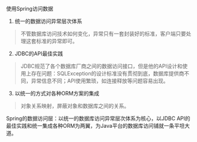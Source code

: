 使用Spring访问数据  
1. 统一的数据访问异常层次体系  
>不管数据库访问技术如何变化，异常只有一套封装好的标准，客户端只要处理这套标准的异常即可。
2. JDBC的API最佳实践
>JDBC规范了各个数据库厂商之间的数据访问接口，但是他的API设计和使用上存在问题：SQLException的设计标准没有贯彻到底，数据库提供商不同，异常信息不同；API使用繁琐，如连接释放等问题容易出现。
3. 以统一的方式对各种ORM方案的集成
>对象关系映射，屏蔽对象和数据库之间的关系。  

Spring的数据访问层：以统一的数据库访问异常层次体系为核心，以JDBC API的最佳实践和统一集成各种ORM为两翼，为Java平台的数据库访问铺就一条平坦大道。